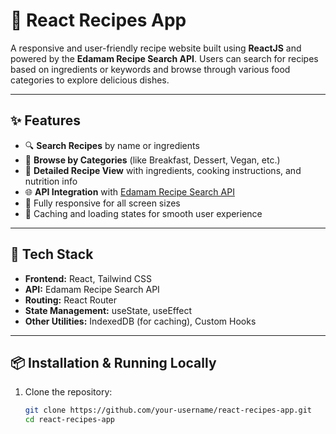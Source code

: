 # 🥗 React Recipes App

A responsive and user-friendly recipe website built using **ReactJS** and powered by the **Edamam Recipe Search API**. Users can search for recipes based on ingredients or keywords and browse through various food categories to explore delicious dishes.

---

## ✨ Features

- 🔍 **Search Recipes** by name or ingredients  
- 📂 **Browse by Categories** (like Breakfast, Dessert, Vegan, etc.)  
- 📃 **Detailed Recipe View** with ingredients, cooking instructions, and nutrition info  
- 🌐 **API Integration** with [Edamam Recipe Search API](https://developer.edamam.com/edamam-recipe-api)  
- 📱 Fully responsive for all screen sizes  
- 🔄 Caching and loading states for smooth user experience  

---

## 🧪 Tech Stack

- **Frontend:** React, Tailwind CSS  
- **API:** Edamam Recipe Search API  
- **Routing:** React Router  
- **State Management:** useState, useEffect  
- **Other Utilities:** IndexedDB (for caching), Custom Hooks  

---

## 📦 Installation & Running Locally

1. Clone the repository:
   ```bash
   git clone https://github.com/your-username/react-recipes-app.git
   cd react-recipes-app
